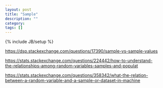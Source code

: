 ```yaml
---
layout: post
title: "Sample"
description: ""
category: 
tags: []
---
```

{% include JB/setup %}

https://dsp.stackexchange.com/questions/17390/sample-vs-sample-values

https://stats.stackexchange.com/questions/224442/how-to-understand-the-relationships-among-random-variables-samples-and-populat

https://stats.stackexchange.com/questions/358342/what-the-relation-between-a-random-variable-and-a-sample-or-dataset-in-machine